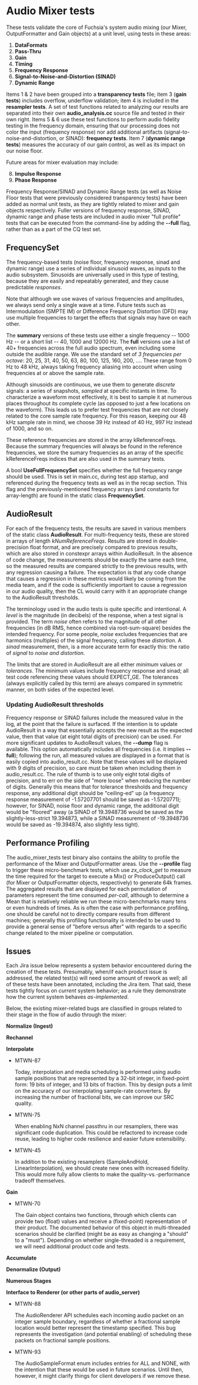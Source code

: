 # Audio Mixer tests

These tests validate the core of Fuchsia's system audio mixing (our Mixer,
OutputFormatter and Gain objects) at a unit level, using tests in these areas:

1) **DataFormats**
2) **Pass-Thru**
3) **Gain**
4) **Timing**
5) **Frequency Response**
6) **Signal-to-Noise-and-Distortion (SINAD)**
7) **Dynamic Range**

Items 1 & 2 have been grouped into a __transparency tests__ file; item 3
(__gain tests__) includes overflow, underflow validation; item 4 is included
in the __resampler tests__. A set of test functions related to analyzing our
results are separated into their own __audio_analysis.cc__ source file and
tested in their own right. Items 5 & 6 use these test functions to perform
audio fidelity testing in the frequency domain, ensuring that our processing
does not color the input (frequency response) nor add additional artifacts
(signal-to-noise-and-distortion, or SINAD): __frequency tests__. Item 7
(__dynamic range tests__) measures the accuracy of our gain control, as well
as its impact on our noise floor.


Future areas for mixer evaluation may include:

8) **Impulse Response**
9) **Phase Response**


Frequency Response/SINAD and Dynamic Range tests (as well as Noise Floor tests
that were previously considered transparency tests) have been added as normal
unit tests, as they are tightly related to mixer and gain objects respectively.
Fuller versions of frequency response, SINAD, dynamic range and phase tests
are included in audio mixer "full profile" tests that can be executed from the
command-line by adding the __--full__ flag, rather than as a part of the CQ test
set.


## FrequencySet

The frequency-based tests (noise floor, frequency response, sinad and dynamic
range) use a series of individual sinusoid waves, as inputs to the audio
subsystem. Sinusoids are universally used in this type of testing, because they
are easily and repeatably generated, and they cause predictable _responses_.

Note that although we use waves of various frequencies and amplitudes, we
always send only a single wave at a time. Future tests such as Intermodulation
(SMPTE IM) or Difference Frequency Distortion (DFD) may use multiple frequencies
to target the effects that signals may have on each other.

The __summary__ versions of these tests use either a single frequency -- 1000 Hz
-- or a short list -- 40, 1000 and 12000 Hz. The __full__ versions use a list of
40+ frequencies across the full audio spectrum, even including some outside the
audible range. We use the standard set of _3 frequencies per octave_: 20, 25,
31, 40, 50, 63, 80, 100, 125, 160, 200, .... These range from 0 Hz to 48 kHz,
always taking frequency aliasing into account when using frequencies at or above
the sample rate.

Although sinusoids are continuous, we use them to generate _discrete_ signals:
a series of snapshots, _sampled_ at specific instants in time. To characterize
a waveform most effectively, it is best to sample it at numerous places
throughout its complete cycle (as opposed to just a few locations on the
waveform). This leads us to prefer test frequencies that are _not_ closely
related to the core sample rate frequency. For this reason, keeping our 48 kHz
sample rate in mind, we choose 39 Hz instead of 40 Hz, 997 Hz instead of 1000,
and so on.

These reference frequencies are stored in the array kReferenceFreqs. Because
the summary frequencies will always be found in the reference frequencies, we
store the sumary frequencies as an array of the specific kReferenceFreqs
indices that are also used in the summary tests.

A bool __UseFullFrequencySet__ specifies whether the full frequency range should
be used. This is set in main.cc, during test app startup, and referenced during
the frequency tests as well as in the recap section. This flag and the
previously-mentioned frequency arrays (and constants for array-length) are found
in the static class __FrequencySet__.


## AudioResult

For each of the frequency tests, the results are saved in various members of the
static class __AudioResult__. For multi-frequency tests, these are stored in
arrays of length _kNumReferenceFreqs_. Results are stored in double-precision
float format, and are precisely compared to previous results, which are also
stored in constexpr arrays within AudioResult. In the absence of code change,
the measurements should be exactly the same each time, so the measured results
are compared strictly to the previous results, with any regression causing a
failure. The expectation is that any code change that causes a regression in
these metrics would likely be coming from the media team, and if the code is
sufficiently important to cause a regression in our audio quality, then the
CL would carry with it an appropriate change to the AudioResult thresholds.

The terminology used in the audio tests is quite specific and intentional.
A _level_ is the magnitude (in decibels) of the response, when a test signal
is provided. The term _noise_ often refers to the magnitude of all other
frequencies (in dB RMS, hence combined via root-sum-square) besides the
intended frequency. For some people, _noise_ excludes frequencies that are
harmonics (multiples) of the signal frequency, calling these _distortion_.
A _sinad_ measurement, then, is a more accurate term for exactly this: the
ratio of _signal_ to _noise and distortion_.

The limits that are stored in AudioResult are all either _minimum_ values
or _tolerances_. The minimum values include frequency response and sinad;
all test code referencing these values should EXPECT_GE. The tolerances
(always explicitly called by this term) are always compared in symmetric
manner, on both sides of the expected level.

### Updating AudioResult thresholds

Frequency response or SINAD failures include the measured value in the log,
at the point that the failure is surfaced. If the intention is to update
AudioResult in a way that essentially accepts the new result as the expected
value, then that value (at eight total digits of precision) can be used. For
more significant updates to AudioResult values, the __--dump__ flag is
available. This option automatically includes all frequencies (i.e. it implies
__--full__); following the run, all measured values are displayed in a format
that is easily copied into audio_result.cc. Note that these values will be
displayed with 9 digits of precision, so care must be taken when including
them in audio_result.cc. The rule of thumb is to use only eight total digits
of precision, and to err on the side of "more loose" when reducing the number
of digits. Generally this means that for tolerance thresholds and frequency
response, any additional digit should be "ceiling-ed" up (a frequency response
measurement of -1.57207701 should be saved as -1.5720771); however, for SINAD,
noise floor and dynamic range, the additional digit would be "floored" away (a
SINAD of 19.3948736 would be saved as the slightly-less-strict 19.394873, while
a SINAD measurement of -19.3948736 would be saved as -19.394874, also slightly
less tight).


## Performance Profiling

The audio_mixer_tests test binary also contains the ability to profile the
performance of the Mixer and OutputFormatter areas. Use the __--profile__ flag
to trigger these micro-benchmark tests, which use *zx_clock_get* to measure the
time required for the target to execute a Mix() or ProduceOutput() call (for
Mixer or OutputFormatter objects, respectively) to generate 64k frames. The
aggregated results that are displayed for each permutation of parameters
represent the time consumed *per-call*, although to determine a Mean that is
relatively reliable we run these micro-benchmarks many tens or even hundreds of
times. As is often the case with performance profiling, one should be careful
not to directly compare results from different machines; generally this
profiling functionality is intended to be used to provide a general sense of
"before versus after" with regards to a specific change related to the mixer
pipeline or computation.


## Issues

Each Jira issue below represents a system behavior encountered during the
creation of these tests. Presumably, when/if each product issue is addressed,
the related test(s) will need some amount of rework as well; all of these
tests have been annotated, including the Jira item. That said, these tests
tightly focus on _current_ system behavior; as a rule they demonstrate how
the current system behaves _as-implemented_.

Below, the existing mixer-related bugs are classified in groups related to
their stage in the flow of audio through the mixer:

**Normalize (Ingest)**

**Rechannel**

**Interpolate**

*   MTWN-87

    Today, interpolation and media scheduling is performed using audio sample
positions that are represented by a 32-bit integer, in fixed-point form: 19 bits
of integer, and 13 bits of fraction. This by design puts a limit on the accuracy
of our interpolating sample-rate converters. By increasing the number of
fractional bits, we can improve our SRC quality.

*   MTWN-75

    When enabling NxN channel passthru in our resamplers, there was significant
code duplication. This could be refactored to increase code reuse, leading to
higher code resilience and easier future extensibility.

*   MTWN-45

    In addition to the existing resamplers (SampleAndHold, LinearInterpolation),
we should create new ones with increased fidelity. This would more fully allow
clients to make the quality-vs.-performance tradeoff themselves.

**Gain**

*   MTWN-70

    The Gain object contains two functions, through which clients can provide
two (float) values and receive a (fixed-point) representation of their product.
The documented behavior of this object in multi-threaded scenarios should be
clarified (might be as easy as changing a "should" to a "must"). Depending on
whether single-threaded is a requirement, we will need additional product code
and tests.

**Accumulate**

**Denormalize (Output)**

**Numerous Stages**

**Interface to Renderer (or other parts of audio_server)**

*   MTWN-88

    The AudioRenderer API schedules each incoming audio packet on an integer
sample boundary, regardless of whether a fractional sample location would better
represent the timestamp specified. This bug represents the investigation (and
potential enabling) of scheduling these packets on fractional sample positions.

*   MTWN-93

    The AudioSampleFormat enum includes entries for ALL and NONE, with the
intention that these would be used in future scenarios. Until then, however,
it might clarify things for client developers if we remove these.
